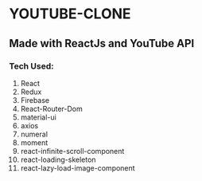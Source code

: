 # YOUTUBE-CLONE

## Made with ReactJs and YouTube API

### Tech Used:

1. React
2. Redux
3. Firebase
4. React-Router-Dom
5. material-ui
6. axios
7. numeral
8. moment
9. react-infinite-scroll-component
10. react-loading-skeleton
11. react-lazy-load-image-component
